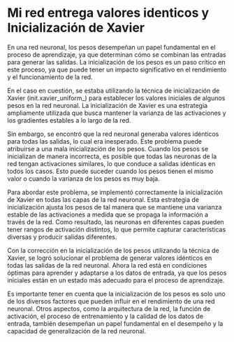 # Mi red entrega valores identicos y Inicialización de Xavier

En una red neuronal, los pesos desempeñan un papel fundamental en el proceso de aprendizaje, ya que determinan cómo se combinan las entradas para generar las salidas. La inicialización de los pesos es un paso crítico en este proceso, ya que puede tener un impacto significativo en el rendimiento y el funcionamiento de la red.

En el caso en cuestión, se estaba utilizando la técnica de inicialización de Xavier (init.xavier_uniform_) para establecer los valores iniciales de algunos pesos en la red neuronal. La inicialización de Xavier es una estrategia ampliamente utilizada que busca mantener la varianza de las activaciones y los gradientes estables a lo largo de la red.

Sin embargo, se encontró que la red neuronal generaba valores idénticos para todas las salidas, lo cual era inesperado. Este problema puede atribuirse a una mala inicialización de los pesos. Cuando los pesos se inicializan de manera incorrecta, es posible que todas las neuronas de la red tengan activaciones similares, lo que conduce a salidas idénticas en todos los casos. Esto puede suceder cuando los pesos tienen el mismo valor o cuando la varianza de los pesos es muy baja.

Para abordar este problema, se implementó correctamente la inicialización de Xavier en todas las capas de la red neuronal. Esta estrategia de inicialización ajusta los pesos de tal manera que se mantiene una varianza estable de las activaciones a medida que se propaga la información a través de la red. Como resultado, las neuronas en diferentes capas pueden tener rangos de activación distintos, lo que permite capturar características diversas y producir salidas diferentes.

Con la corrección en la inicialización de los pesos utilizando la técnica de Xavier, se logró solucionar el problema de generar valores idénticos en todas las salidas de la red neuronal. Ahora la red está en condiciones óptimas para aprender y adaptarse a los datos de entrada, ya que los pesos iniciales están en un estado más adecuado para el proceso de aprendizaje.

Es importante tener en cuenta que la inicialización de los pesos es solo uno de los diversos factores que pueden influir en el rendimiento de una red neuronal. Otros aspectos, como la arquitectura de la red, la función de activación, el proceso de entrenamiento y la calidad de los datos de entrada, también desempeñan un papel fundamental en el desempeño y la capacidad de generalización de la red neuronal.